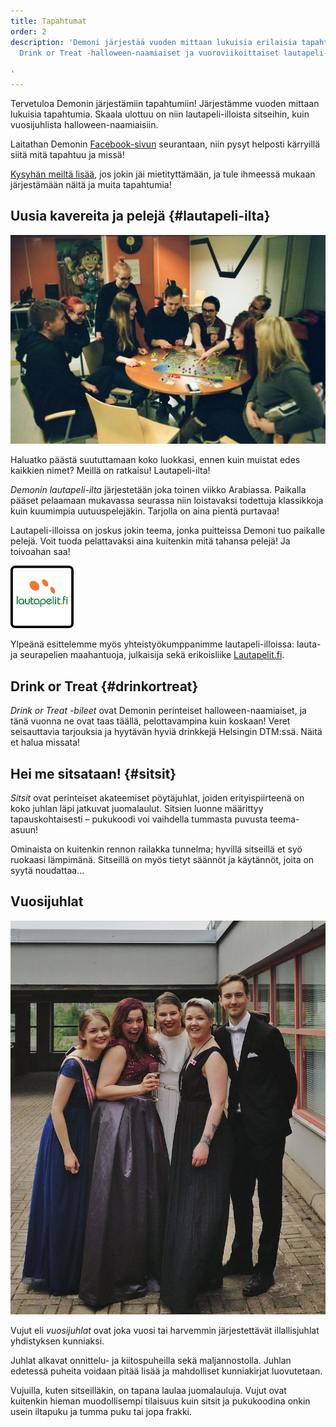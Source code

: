 ```yaml
---
title: Tapahtumat
order: 2
description: 'Demoni järjestää vuoden mittaan lukuisia erilaisia tapahtumia, kuten
  Drink or Treat -halloween-naamiaiset ja vuoroviikoittaiset lautapeli-illat.

'
---
```


Tervetuloa Demonin järjestämiin tapahtumiin! Järjestämme vuoden mittaan lukuisia tapahtumia. Skaala ulottuu on niin lautapeli-illoista sitseihin, kuin vuosijuhlista halloween-naamiaisiin.

Laitathan Demonin [Facebook-sivun](https://www.facebook.com/opiskelijayhdistysdemoni/) seurantaan, niin pysyt helposti kärryillä siitä mitä tapahtuu ja missä!

[Kysyhän meiltä lisää](#yhteystiedot), jos jokin jäi mietityttämään, ja tule ihmeessä mukaan järjestämään näitä ja muita tapahtumia!

## Uusia kavereita ja pelejä {#lautapeli-ilta}

![Lautapelaajia](/assets/photos/lautapeli-ilta.jpg)

Haluatko päästä suututtamaan koko luokkasi, ennen kuin muistat edes kaikkien nimet? Meillä on ratkaisu! Lautapeli-ilta!

*Demonin lautapeli-ilta* järjestetään joka toinen viikko Arabiassa. Paikalla pääset pelaamaan mukavassa seurassa niin loistavaksi todettuja klassikkoja kuin kuumimpia uutuuspelejäkin. Tarjolla on aina pientä purtavaa!

Lautapeli-illoissa on joskus jokin teema, jonka puitteissa Demoni tuo paikalle pelejä. Voit tuoda pelattavaksi aina kuitenkin mitä tahansa pelejä! Ja toivoahan saa!

<a href="https://www.lautapelit.fi/"><img src="/assets/yhteistyo-lautapelit-fi.png" alt="Lautapelit.fi:n logo" style="max-width: 20%;"></a>

Ylpeänä esittelemme myös yhteistyökumppanimme lautapeli-illoissa: lauta- ja seurapelien maahantuoja, julkaisija sekä erikoisliike [Lautapelit.fi](https://www.lautapelit.fi/).

## Drink or Treat {#drinkortreat}

*Drink or Treat -bileet* ovat Demonin perinteiset halloween-naamiaiset, ja tänä vuonna ne ovat taas täällä, pelottavampina kuin koskaan! Veret seisauttavia tarjouksia ja hyytävän hyviä drinkkejä Helsingin DTM:ssä. Näitä et halua missata!

## Hei me sitsataan! {#sitsit}

*Sitsit* ovat perinteiset akateemiset pöytäjuhlat, joiden erityispiirteenä on koko juhlan läpi jatkuvat juomalaulut. Sitsien luonne määrittyy tapauskohtaisesti – pukukoodi voi vaihdella tummasta puvusta teema-asuun!

Ominaista on kuitenkin rennon railakka tunnelma; hyvillä sitseillä et syö ruokaasi lämpimänä. Sitseillä on myös tietyt säännöt ja käytännöt, joita on syytä noudattaa...

## Vuosijuhlat

![Demonin jäseniä vuosijuhlilla](/assets/photos/vujut.jpg#left)

Vujut eli *vuosijuhlat* ovat joka vuosi tai harvemmin järjestettävät illallisjuhlat yhdistyksen kunniaksi.

Juhlat alkavat onnittelu- ja kiitospuheilla sekä maljannostolla. Juhlan edetessä puheita voidaan pitää lisää ja mahdolliset kunniakirjat luovutetaan.

Vujuilla, kuten sitseilläkin, on tapana laulaa juomalauluja. Vujut ovat kuitenkin hieman muodollisempi tilaisuus kuin sitsit ja pukukoodina onkin usein iltapuku ja tumma puku tai jopa frakki.
